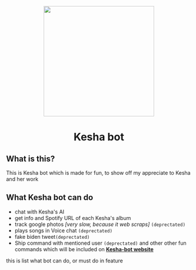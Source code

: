 <div align="center">	
	<img src=https://i.ibb.co/SB9dcg0/Bqkgt-Cb5-400x400-modified.png" width="300">
<h1>Kesha bot</h1>
</div>

## What is this?

This is Kesha bot which is made for fun, to show off my appreciate to Kesha and her work

## What Kesha bot can do

* chat with Kesha's AI
* get info and Spotify URL of each Kesha's album
* track google photos *[very slow, because it web scraps]* `(deprectated)`
* plays songs in Voice chat `(deprectated)` 
* fake biden tweet`(deprectated)`
* Ship command with mentioned user `(deprectated)`
and other other fun commands which will be included on **[Kesha-bot website](https://kesha.netlify.app/)** 

 this is list what bot can do, or must do in feature

